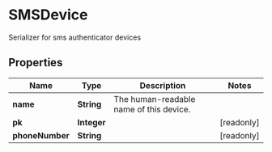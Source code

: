 

# SMSDevice

Serializer for sms authenticator devices

## Properties

| Name | Type | Description | Notes |
|------------ | ------------- | ------------- | -------------|
|**name** | **String** | The human-readable name of this device. |  |
|**pk** | **Integer** |  |  [readonly] |
|**phoneNumber** | **String** |  |  [readonly] |



